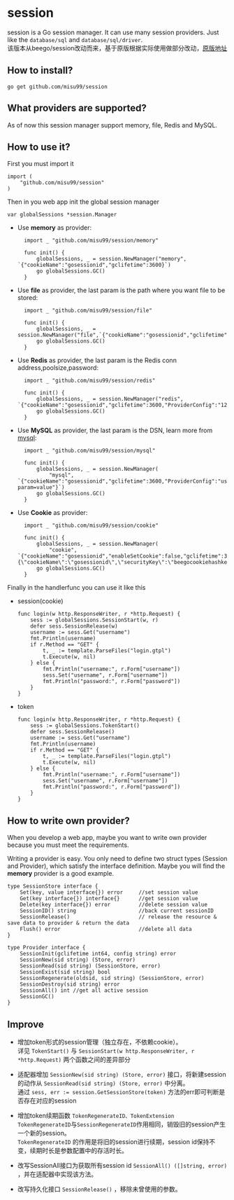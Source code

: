 session
==============

session is a Go session manager. It can use many session providers. Just like the `database/sql` and `database/sql/driver`.  
该版本从beego/session改动而来，基于原版根据实际使用做部分改动，[原版地址](https://github.com/astaxie/beego/tree/master/session)

## How to install?

	go get github.com/misu99/session


## What providers are supported?

As of now this session manager support memory, file, Redis and MySQL.


## How to use it?

First you must import it

	import (
		"github.com/misu99/session"
	)

Then in you web app init the global session manager
	
	var globalSessions *session.Manager

* Use **memory** as provider:

		import _ "github.com/misu99/session/memory"
		
		func init() {
			globalSessions, _ = session.NewManager("memory", `{"cookieName":"gosessionid","gclifetime":3600}`)
			go globalSessions.GC()
		}

* Use **file** as provider, the last param is the path where you want file to be stored:

		import _ "github.com/misu99/session/file"
		
		func init() {
			globalSessions, _ = session.NewManager("file",`{"cookieName":"gosessionid","gclifetime":3600,"ProviderConfig":"./tmp"}`)
			go globalSessions.GC()
		}

* Use **Redis** as provider, the last param is the Redis conn address,poolsize,password:

		import _ "github.com/misu99/session/redis"
		
		func init() {
			globalSessions, _ = session.NewManager("redis", `{"cookieName":"gosessionid","gclifetime":3600,"ProviderConfig":"127.0.0.1:6379,100,astaxie"}`)
			go globalSessions.GC()
		}
		
* Use **MySQL** as provider, the last param is the DSN, learn more from [mysql](https://github.com/go-sql-driver/mysql#dsn-data-source-name):

		import _ "github.com/misu99/session/mysql"
		
		func init() {
			globalSessions, _ = session.NewManager(
				"mysql", `{"cookieName":"gosessionid","gclifetime":3600,"ProviderConfig":"username:password@protocol(address)/dbname?param=value"}`)
			go globalSessions.GC()
		}

* Use **Cookie** as provider:

		import _ "github.com/misu99/session/cookie"
		
		func init() {
			globalSessions, _ = session.NewManager(
				"cookie", `{"cookieName":"gosessionid","enableSetCookie":false,"gclifetime":3600,"ProviderConfig":"{\"cookieName\":\"gosessionid\",\"securityKey\":\"beegocookiehashkey\"}"}`)
			go globalSessions.GC()
		}


Finally in the handlerfunc you can use it like this
* session(cookie)
    ```
    func login(w http.ResponseWriter, r *http.Request) {
        sess := globalSessions.SessionStart(w, r)
        defer sess.SessionRelease(w)
        username := sess.Get("username")
        fmt.Println(username)
        if r.Method == "GET" {
            t, _ := template.ParseFiles("login.gtpl")
            t.Execute(w, nil)
        } else {
            fmt.Println("username:", r.Form["username"])
            sess.Set("username", r.Form["username"])
            fmt.Println("password:", r.Form["password"])
        }
    }
    ```
* token
    ```
    func login(w http.ResponseWriter, r *http.Request) {
    	sess := globalSessions.TokenStart()
    	defer sess.SessionRelease()
    	username := sess.Get("username")
    	fmt.Println(username)
    	if r.Method == "GET" {
    		t, _ := template.ParseFiles("login.gtpl")
    		t.Execute(w, nil)
    	} else {
    		fmt.Println("username:", r.Form["username"])
    		sess.Set("username", r.Form["username"])
    		fmt.Println("password:", r.Form["password"])
    	}
    }
    ```

## How to write own provider?

When you develop a web app, maybe you want to write own provider because you must meet the requirements.

Writing a provider is easy. You only need to define two struct types 
(Session and Provider), which satisfy the interface definition. 
Maybe you will find the **memory** provider is a good example.

	type SessionStore interface {
		Set(key, value interface{}) error     //set session value
		Get(key interface{}) interface{}      //get session value
		Delete(key interface{}) error         //delete session value
		SessionID() string                    //back current sessionID
		SessionRelease()                      // release the resource & save data to provider & return the data
		Flush() error                         //delete all data
	}
	
	type Provider interface {
		SessionInit(gclifetime int64, config string) error
		SessionNew(sid string) (Store, error)
		SessionRead(sid string) (SessionStore, error)
		SessionExist(sid string) bool
		SessionRegenerate(oldsid, sid string) (SessionStore, error)
		SessionDestroy(sid string) error
		SessionAll() int //get all active session
		SessionGC()
	}

## Improve
-  增加token形式的session管理（独立存在，不依赖cookie）。  
详见 ```TokenStart()``` 与 ```SessionStart(w http.ResponseWriter, r *http.Request)``` 两个函数之间的差异部分

-  适配器增加 ```SessionNew(sid string) (Store, error)``` 接口，将新建session的动作从 ```SessionRead(sid string) (Store, error)``` 中分离。  
通过 ```sess, err := session.GetSessionStore(token)``` 方法的err即可判断是否存在对应的session

-  增加token续期函数 ```TokenRegenerateID、TokenExtension```  
```TokenRegenerateID```与```SessionRegenerateID```作用相同，销毁旧的session产生一个新的session。  
```TokenRegenerateID``` 的作用是将旧的session进行续期，session id保持不变，续期时长是参数配置中的存活时长。

-  改写SessionAll接口为获取所有session id ```SessionAll() ([]string, error)``` ，并在适配器中实现该方法。

-  改写持久化接口 ```SessionRelease()``` ，移除未曾使用的参数。
